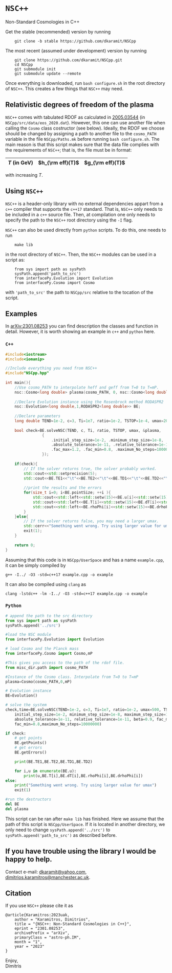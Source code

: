 # `NSC++`
Non-Standard Cosmologies in C++

Get the stable (recommended) version by running

```
    git clone -b stable https://github.com/dkaramit/NSCpp
```

The most recent (assumed under development) version by running

```
    git clone https://github.com/dkaramit/NSCpp.git
	cd NSCpp
	git submodule init
	git submodule update --remote
```

Once everything is downloaded, run `bash configure.sh` in the root directory of `NSC++`. This creates a few things that `NSC++` may need.

## Relativistic degrees of freedom of the plasma
`NSC++` comes with tabulated RDOF as calculated in [2005.03544](https://arxiv.org/abs/2005.03544) (in `NSCpp/src/data/eos_2020.dat`). However, this one can use another file when calling the `Cosmo` class costructor (see below). Ideally, the RDOF we choose should be changed by assigning a path to another file to the `cosmo_PATH` variable in the file `NSCpp/Paths.mk` before running `bash configure.sh`. The main reason is that this script makes sure that the data file complies with the requirements of `NSC++`; that is, the file must be in format:

|$T$ (in GeV) | $h_{\rm eff}(T)$ | $g_{\rm eff}(T)$| 
|-|-|-|

with increasing $T$.

## Using `NSC++`

`NSC++` is a header-only library with no external dependencies appart from a `c++` compiler that supports the `c++17` standard. That is, `NSC++` only needs to be included in a `c++` source file. Then, at compilation one only needs to specify the path to the `NSC++` root directory using the `-I` flag.

`NSC++` can also be used directly from `python` scripts. To do this, one needs to run 

```
    make lib
```

in the root directory of `NSC++`. Then, the `NSC++` modules can be used in a script as:

```
    from sys import path as sysPath
    sysPath.append('path_to_src')
    from interfacePy.Evolution import Evolution 
    from interfacePy.Cosmo import Cosmo 
```

with `'path_to_src'` the path to `NSCpp/src` relative to the tocation of the script.

## Examples
In [arXiv:2301.08253](https://arxiv.org/abs/2301.08253) you can find description the classes and function in detail. However, it is worth showing an example in `c++` and `python` here.  

### `C++`


```c++
#include<iostream>
#include<iomanip>

//Include everything you need from NSC++
#include"NSCpp.hpp"
    
int main(){
    //Use cosmo_PATH to interpolate heff and geff from T=0 to T=mP.
    nsc::Cosmo<long double> plasma(cosmo_PATH, 0, nsc::Cosmo<long double>::mP);
    
    //Declare Evolution instance using the Rosenbrock method RODASPR2
    nsc::Evolution<long double,1,RODASPR2<long double>> BE;
    
    //Declare parameters
    long double TEND=1e-2, c=3, Ti=1e7, ratio=1e-2, TSTOP=1e-4, umax=200;
    
    bool check=BE.solveNSC(TEND, c, Ti, ratio, TSTOP, umax, &plasma,
                {
                    .initial_step_size=1e-2, .minimum_step_size=1e-8, .maximum_step_size=1e-2, 
                    .absolute_tolerance=1e-11, .relative_tolerance=1e-11, .beta=0.9, 
                    .fac_max=1.2, .fac_min=0.8, .maximum_No_steps=10000000
                });
    
    if(check){
        // If the solver returns true, the solver probably worked.
        std::cout<<std::setprecision(5);
        std::cout<<BE.TE1<<"\t"<<BE.TE2<<"\t"<<BE.TD1<<"\t"<<BE.TD2<<"\n";
        
        //print the results and the errors
        for(size_t i=0; i<BE.pointSize; ++i ){
            std::cout<<std::left<<std::setw(15)<<BE.u[i]<<std::setw(15);
            std::cout<<std::left<<BE.T[i]<<std::setw(15)<<BE.dT[i]<<std::setw(15);
            std::cout<<std::left<<BE.rhoPhi[i]<<std::setw(15)<<BE.drhoPhi[i]<<"\n";
        }
    }else{
        // If the solver returns false, you may need a larger umax.
        std::cerr<<"Something went wrong. Try using larger value for umax\n";
        exit(1);
    }
    
    return 0;
}
```

Assuming that this code is in `NSCpp/UserSpace` and has a name `example.cpp`, it can be simply compiled by 

```
g++ -I../ -O3 -std=c++17 example.cpp -o example
```

It can also be compiled using `clang` as

```
clang -lstdc++ -lm -I../ -O3 -std=c++17 example.cpp -o example
```

### `Python`

```py
# append the path to the src directory 
from sys import path as sysPath
sysPath.append('../src')

#load the NSC module
from interfacePy.Evolution import Evolution 

# load Cosmo and the Planck mass
from interfacePy.Cosmo import Cosmo,mP 

#This gives you access to the path of the rdof file.
from misc_dir.path import cosmo_PATH

#Instance of the Cosmo class. Interpolate from T=0 to T=mP
plasma=Cosmo(cosmo_PATH,0,mP)

# Evolution instance
BE=Evolution()

# solve the system
check,time=BE.solveNSC(TEND=1e-2, c=3, Ti=1e7, ratio=1e-2, umax=500, TSTOP=1e-4, plasma=plasma,
    initial_step_size=1e-2, minimum_step_size=1e-8, maximum_step_size=1e-2, 
    absolute_tolerance=1e-11, relative_tolerance=1e-11, beta=0.9, fac_max=1.2, 
    fac_min=0.8,maximum_No_steps=10000000)

if check:
    # get points 
    BE.getPoints()
    # get errors
    BE.getErrors()

    print(BE.TE1,BE.TE2,BE.TD1,BE.TD2)

    for i,u in enumerate(BE.u):
        print(u,BE.T[i],BE.dT[i],BE.rhoPhi[i],BE.drhoPhi[i])
else:
    print("Something went wrong. Try using larger value for umax")
    exit(1)

#run the destructors
del BE
del plasma
```

This script can be ran after `make lib` has finished. Here we assume that the path of this script is `NSCpp/UserSpace`. If it is located in another directory, we only need to change `sysPath.append('../src')` to `sysPath.append('path_to_src')` as described before.



## If you have trouble using the library I would be happy to help. 

Contact e-mail: <dkaramit@yahoo.com>, <dimitrios.karamitros@manchester.ac.uk>.

## Citation

If you use `NSC++` please cite it as 
```
@article{Karamitros:2023uak,
    author = "Karamitros, Dimitrios",
    title = "{NSC++: Non-Standard Cosmologies in C++}",
    eprint = "2301.08253",
    archivePrefix = "arXiv",
    primaryClass = "astro-ph.IM",
    month = "1",
    year = "2023"
}
```


Enjoy,\
Dimitris
